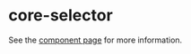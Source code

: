 core-selector
=============

See the [component page](http://polymer.github.io/core-selector) for more information.
